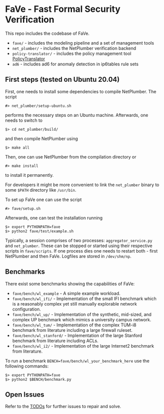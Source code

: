 # FaVe - Fast Formal Security Verification

This repo includes the codebase of FaVe.

 - `fave/` - includes the modeling pipeline and a set of management tools
 - `net_plumber/` - includes the NetPlumber verification backend
 - `policy-translator/` - includes the policy management tool [PolicyTranslator](policy-translator/README.md)
 - `ad6` - includes ad6 for anomaly detection in ip6tables rule sets


## First steps (tested on Ubuntu 20.04)

First, one needs to install some dependencies to compile NetPlumber. The script

    #> net_plumber/setup-ubuntu.sh

performs the necessary steps on an Ubuntu machine. Afterwards, one needs to switch to

    $> cd net_plumber/build/

and then compile NetPlumber using

    $> make all

Then, one can use NetPlumber from the compilation directory or

    #> make install

to install it permanently.

For developers it might be more convenient to link the `net_plumber` binary to some `$PATH` directory like `/usr/bin`.


To set up FaVe one can use the script

    #> fave/setup.sh

Afterwards, one can test the installation running

    $> export PYTHONPATH=fave
    $> python2 fave/test/example.sh

Typically, a session comprises of two processes: `aggregator_service.py` and `net_plumber`. These can be stopped or started using their respective scripts in `fave/scripts`. If one process dies one needs to restart both - first NetPlumber and then FaVe. Logfiles are stored in `/dev/shm/np`.


## Benchmarks

There exist some benchmarks showing the capabilities of FaVe:

 - `fave/bench/wl_example` - A simple example workload.
 - `fave/bench/wl_ifi/` - Implementation of the small IFI benchmark which is a reasonably complex yet still manually explorable network configuration.
 - `fave/bench/wl_up/` - Implementation of the synthetic, mid-sized, and complex UP benchmark which mimics a university campus network.
 - `fave/bench/wl_tum/` - Implementation of the complex TUM-i8 benchmark from literature including a large firewall ruleset.
 - `fave/bench/wl_stanford/` - Implementation of the large Stanford benchmark from literature including ACLs.
 - `fave/bench/wl_i2/` - Implementation of the large Internet2 benchmark from literature.

To run a benchmark `BENCH=fave/bench/wl_your_benchmark_here` use the following commands:

    $> export PYTHONPATH=fave
    $> python2 $BENCH/benchmark.py


## Open Issues

Refer to the [TODOs](TODO.md) for further issues to repair and solve.

